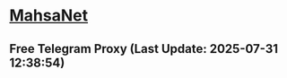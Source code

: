 
# [MahsaNet](https://t.me/mahsa_net)
## Free Telegram Proxy (Last Update: 2025-07-31 12:38:54)

    